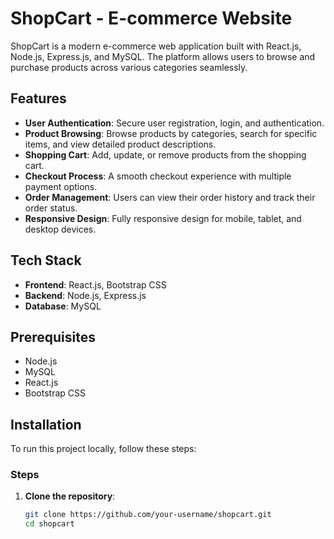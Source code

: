 # ShopCart - E-commerce Website

ShopCart is a modern e-commerce web application built with React.js, Node.js, Express.js, and MySQL. The platform allows users to browse and purchase products across various categories seamlessly.

## Features

- **User Authentication**: Secure user registration, login, and authentication.
- **Product Browsing**: Browse products by categories, search for specific items, and view detailed product descriptions.
- **Shopping Cart**: Add, update, or remove products from the shopping cart.
- **Checkout Process**: A smooth checkout experience with multiple payment options.
- **Order Management**: Users can view their order history and track their order status.
- **Responsive Design**: Fully responsive design for mobile, tablet, and desktop devices.

## Tech Stack

- **Frontend**: React.js, Bootstrap CSS
- **Backend**: Node.js, Express.js
- **Database**: MySQL

## Prerequisites

- Node.js
- MySQL
- React.js
- Bootstrap CSS

## Installation

To run this project locally, follow these steps:

### Steps

1. **Clone the repository**:

   ```bash
   git clone https://github.com/your-username/shopcart.git
   cd shopcart
